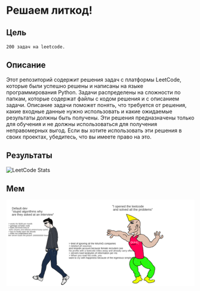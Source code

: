 # Решаем литкод!

## Цель
    200 задач на leetcode.

## Описание
Этот репозиторий содержит решения задач с платформы LeetCode, которые были успешно решены и написаны на языке
программирования Python. Задачи распределены на сложности по папкам, которые содержат файлы с кодом решения и
с описанием задачи. Описание задачи поможет понять, что требуется от решения, какие входные данные нужно использовать
и какие ожидаемые результаты должны быть получены. Эти решения предназначены только для обучения и не должны
использоваться для получения неправомерных выгод. Если вы хотите использовать эти решения в своих проектах,
убедитесь, что вы имеете право на это.

## Результаты
![LeetCode Stats](https://leetcard.jacoblin.cool/kohiru?theme=dark&font=Rubik)

## Мем

![Мой мем](mem.png)
